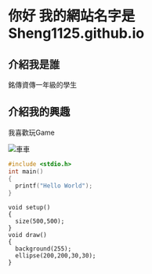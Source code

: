 # 你好 我的網站名字是 Sheng1125.github.io

## 介紹我是誰
銘傳資傳一年級的學生

## 介紹我的興趣
我喜歡玩Game

![車車](http://2.bp.blogspot.com/-xfVC7SfVJo0/Vg4lPyoup6I/AAAAAAAA0fQ/UcdPbLbfZEI/s1600/7849306_151617247181_2.jpg)

```C
#include <stdio.h>
int main()
{
  printf("Hello World");
}
```

```Processing
void setup()
{
  size(500,500);
}
void draw()
{
  background(255);
  ellipse(200,200,30,30);
}

```
